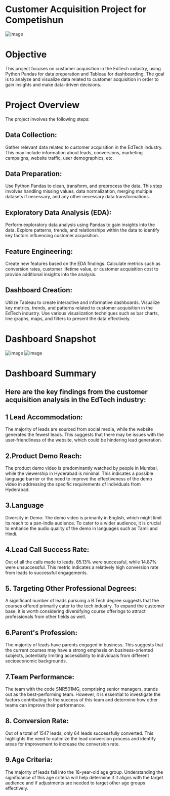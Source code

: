# Customer Acquisition Project for Competishun
![image](https://github.com/AnniAgra786/Customer_Acquisition/assets/109506450/03b5e6a4-a194-476e-b7fa-a85060aee90a)

# Objective 
This project focuses on customer acquisition in the EdTech industry, using Python Pandas for data preparation and Tableau for dashboarding. The goal is to analyze and visualize data related to customer acquisition in order to gain insights and make data-driven decisions.
# Project Overview
The project involves the following steps:
## Data Collection: 
Gather relevant data related to customer acquisition in the EdTech industry. This may include information about leads, conversions, marketing campaigns, website traffic, user demographics, etc.

## Data Preparation: 
Use Python Pandas to clean, transform, and preprocess the data. This step involves handling missing values, data normalization, merging multiple datasets if necessary, and any other necessary data transformations.

## Exploratory Data Analysis (EDA): 
Perform exploratory data analysis using Pandas to gain insights into the data. Explore patterns, trends, and relationships within the data to identify key factors influencing customer acquisition.

## Feature Engineering: 
Create new features based on the EDA findings. Calculate metrics such as conversion rates, customer lifetime value, or customer acquisition cost to provide additional insights into the analysis.

## Dashboard Creation:
Utilize Tableau to create interactive and informative dashboards. Visualize key metrics, trends, and patterns related to customer acquisition in the EdTech industry. Use various visualization techniques such as bar charts, line graphs, maps, and filters to present the data effectively.
# Dashboard Snapshot
![image](https://github.com/AnniAgra786/Customer_Acquisition/assets/109506450/dfcb27b5-c333-4c45-bfb7-a8732d44556c)
![image](https://github.com/AnniAgra786/Customer_Acquisition/assets/109506450/2a0f2b69-7171-4e07-9b0d-270384862cc2)

# Dashboard Summary
## Here are the key findings from the customer acquisition analysis in the EdTech industry:

## 1 Lead Accommodation: 
The majority of leads are sourced from social media, while the website generates the fewest leads. This suggests that there may be issues with the user-friendliness of the website, which could be hindering lead generation.
## 2.Product Demo Reach:
The product demo video is predominantly watched by people in Mumbai, while the viewership in Hyderabad is minimal. This indicates a possible language barrier or the need to improve the effectiveness of the demo video in addressing the specific requirements of individuals from Hyderabad.

## 3.Language 
Diversity in Demo: The demo video is primarily in English, which might limit its reach to a pan-India audience. To cater to a wider audience, it is crucial to enhance the audio quality of the demo in languages such as Tamil and Hindi.

## 4.Lead Call Success Rate: 
Out of all the calls made to leads, 85.13% were successful, while 14.87% were unsuccessful. This metric indicates a relatively high conversion rate from leads to successful engagements.

## 5. Targeting Other Professional Degrees:
A significant number of leads pursuing a B.Tech degree suggests that the courses offered primarily cater to the tech industry. To expand the customer base, it is worth considering diversifying course offerings to attract professionals from other fields as well.

## 6.Parent's Profession: 
The majority of leads have parents engaged in business. This suggests that the current courses may have a strong emphasis on business-oriented subjects, potentially limiting accessibility to individuals from different socioeconomic backgrounds.

## 7.Team Performance: 
The team with the code SNR501MG, comprising senior managers, stands out as the best-performing team. However, it is essential to investigate the factors contributing to the success of this team and determine how other teams can improve their performance.

## 8. Conversion Rate: 
Out of a total of 1547 leads, only 64 leads successfully converted. This highlights the need to optimize the lead conversion process and identify areas for improvement to increase the conversion rate.

##  9.Age Criteria:
The majority of leads fall into the 18-year-old age group. Understanding the significance of this age criteria will help determine if it aligns with the target audience and if adjustments are needed to target other age groups effectively.
